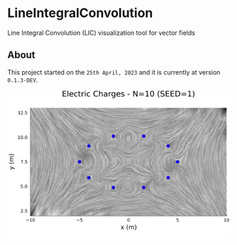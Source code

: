 # LineIntegralConvolution

Line Integral Convolution (LIC) visualization tool for vector fields

## About

This project started on the `25th April, 2023` and it is currently at version `0.1.3-DEV`.

![png](data/electric_charges.png)